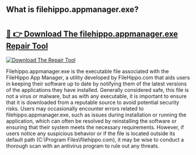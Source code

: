 ## What is filehippo.appmanager.exe? 

# <h2><a href="https://exedetect.com/download.php?filehippo.appmanager.exe">🔗 👉 Download The filehippo.appmanager.exe Repair Tool</a></h2>

[![Download The Repair Tool](https://exedetect.com/download-button.jpg)](https://exedetect.com/download.php?filehippo.appmanager.exe)

Filehippo.appmanager.exe is the executable file associated with the FileHippo App Manager, a utility developed by FileHippo.com that aids users in keeping their software up to date by notifying them of the latest versions of the applications they have installed. Generally considered safe, this file is not a virus or malware, but as with any executable, it is important to ensure that it is downloaded from a reputable source to avoid potential security risks. Users may occasionally encounter errors related to filehippo.appmanager.exe, such as issues during installation or running the application, which can often be resolved by reinstalling the software or ensuring that their system meets the necessary requirements. However, if users notice any suspicious behavior or if the file is located outside its default path (C:\Program Files\filehippo.com), it may be wise to conduct a thorough scan with an antivirus program to rule out any threats.
